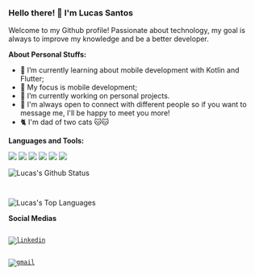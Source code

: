 ### Hello there! 👋 I'm Lucas Santos 

Welcome to my Github profile! Passionate about technology, my goal is always to improve my knowledge and be a better developer.


**About Personal Stuffs:** 

- 🌱 I’m currently learning about mobile development with Kotlin and Flutter;
- 🎯 My focus is mobile development;
- 🔭 I’m currently working on personal projects.
- 💬 I'm always open to connect with different people so if you want to message me, I'll be happy to meet you more!
- 🐈 I'm dad of two cats 🐱🐱

**Languages and Tools:** 

<code><img src="https://img.shields.io/badge/Kotlin-0095D5?&style=for-the-badge&logo=kotlin&logoColor=white"></code>
<code><img src="https://img.shields.io/badge/Android-3DDC84?style=for-the-badge&logo=android&logoColor=white"></code>
<code><img src="https://img.shields.io/badge/Flutter-02569B?style=for-the-badge&logo=flutter&logoColor=white"></code>
<code><img src="https://img.shields.io/badge/Dart-0175C2?style=for-the-badge&logo=dart&logoColor=white"></code>
<code><img src="https://img.shields.io/badge/HTML5-E34F26?style=for-the-badge&logo=html5&logoColor=white"></code>
<code><img src="https://img.shields.io/badge/CSS3-1572B6?style=for-the-badge&logo=css3&logoColor=white"></code>

![Lucas's Github Status](https://github-readme-stats.vercel.app/api?username=lucastsan&show_icons=true&theme=vision-friendly-dark)

<code><br></code>

![Lucas's Top Languages](https://github-readme-stats.vercel.app/api/top-langs/?username=lucastsan&layout=compact&theme=vision-friendly-dark)

**Social Medias** 

<code><a href="https://www.linkedin.com/in/lucas-santos-896525b9/" target="_blank">
  <img src="https://img.shields.io/badge/LinkedIn-0077B5?style=for-the-badge&logo=linkedin&logoColor=white" alt="linkedin"/>  
</a></code>
<code><a href="mailto:lucastsantos1020@gmail.com" target="_blank">
  <img src="https://img.shields.io/badge/Gmail-D14836?style=for-the-badge&logo=gmail&logoColor=white" alt="gmail"/>  
</a></code>


<!--
**lucastsan/lucastsan** is a ✨ _special_ ✨ repository because its `README.md` (this file) appears on your GitHub profile.

Here are some ideas to get you started:

 🔭 I’m currently working on ...
- 🌱 I’m currently learning ...
- 👯 I’m looking to collaborate on ...
- 🤔 I’m looking for help with ...
- 💬 Ask me about ...
- 📫 How to reach me: ...
- 😄 Pronouns: ...
- ⚡ Fun fact: ...
-->
